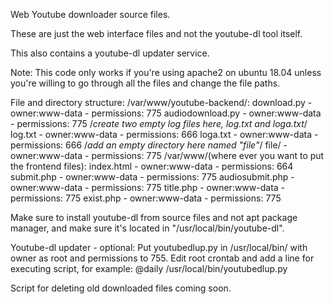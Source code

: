 Web Youtube downloader source files. 

These are just the web interface files and not the youtube-dl tool itself.

This also contains a youtube-dl updater service.

Note: This code only works if you're using apache2 on ubuntu 18.04 unless you're willing to go through all the files and change the file paths.

File and directory structure: 
    /var/www/youtube-backend/: 
        download.py - owner:www-data - permissions: 775
        audiodownload.py - owner:www-data - permissions: 775
        /*create two empty log files here, log.txt and loga.txt*/
        log.txt - owner:www-data - permissions: 666
        loga.txt - owner:www-data - permissions: 666
        /*add an empty directory here named "file"*/
        file/ - owner:www-data - permissions: 775
    /var/www/(where ever you want to put the frontend files):
        index.html - owner:www-data - permissions: 664
        submit.php - owner:www-data - permissions: 775
        audiosubmit.php - owner:www-data - permissions: 775
        title.php - owner:www-data - permissions: 775
        exist.php - owner:www-data - permissions: 775
        
Make sure to install youtube-dl from source files and not apt package manager, and make sure it's located in "/usr/local/bin/youtube-dl".

Youtube-dl updater - optional:
Put youtubedlup.py in /usr/local/bin/ with owner as root and permissions to 755.
Edit root crontab and add a line for executing script, for example:
    @daily /usr/local/bin/youtubedlup.py
    
Script for deleting old downloaded files coming soon.
